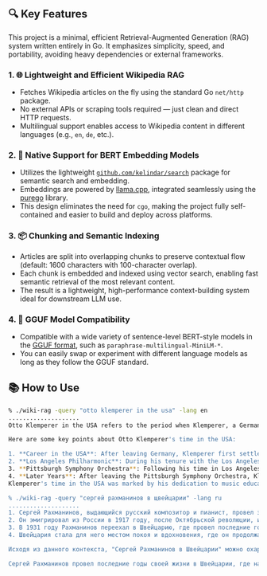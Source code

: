 ## 🔍 Key Features

This project is a minimal, efficient Retrieval-Augmented Generation (RAG) system written entirely in Go. It emphasizes simplicity, speed, and portability, avoiding heavy dependencies or external frameworks.

### 1. 🌐 Lightweight and Efficient Wikipedia RAG

- Fetches Wikipedia articles on the fly using the standard Go `net/http` package.
- No external APIs or scraping tools required — just clean and direct HTTP requests.
- Multilingual support enables access to Wikipedia content in different languages (e.g., `en`, `de`, etc.).

### 2. 🔗 Native Support for BERT Embedding Models

- Utilizes the lightweight [`github.com/kelindar/search`](https://github.com/kelindar/search) package for semantic search and embedding.
- Embeddings are powered by [llama.cpp](https://github.com/ggerganov/llama.cpp), integrated seamlessly using the [purego](https://github.com/ebitengine/purego) library.
- This design eliminates the need for `cgo`, making the project fully self-contained and easier to build and deploy across platforms.

### 3. 📦 Chunking and Semantic Indexing

- Articles are split into overlapping chunks to preserve contextual flow (default: 1600 characters with 100-character overlap).
- Each chunk is embedded and indexed using vector search, enabling fast semantic retrieval of the most relevant content.
- The result is a lightweight, high-performance context-building system ideal for downstream LLM use.

### 4. 🧠 GGUF Model Compatibility

- Compatible with a wide variety of sentence-level BERT-style models in the [GGUF format](https://github.com/ggerganov/ggml/blob/master/docs/gguf.md), such as `paraphrase-multilingual-MiniLM-*`.
- You can easily swap or experiment with different language models as long as they follow the GGUF standard.

## 📚 How to Use

```sh
% ./wiki-rag -query "otto klemperer in the usa" -lang en
....................
Otto Klemperer in the USA refers to the period when Klemperer, a German-born conductor and composer, lived and worked in the United States. Klemperer was widely regarded as one of the leading conductors of the 20th century. He fled Germany in 1933 due to the rise of the Nazi Party and settled in the United States, where he had a significant impact on American classical music.

Here are some key points about Otto Klemperer's time in the USA:

1. **Career in the USA**: After leaving Germany, Klemperer first settled in the United States in 1933. He initially worked as a guest conductor for various orchestras before being appointed as the music director of the Los Angeles Philharmonic from 1933 to 1939.
2. **Los Angeles Philharmonic**: During his tenure with the Los Angeles Philharmonic, Klemperer was instrumental in shaping the orchestra's musical direction and reputation. He brought a high level of musical sophistication and artistic excellence to the orchestra.
3. **Pittsburgh Symphony Orchestra**: Following his time in Los Angeles, Klemperer returned to the United States to take up the position of music director of the Pittsburgh Symphony Orchestra from 1946 to 1952. During this period, he worked with the orchestra to improve its musical standards and expanded its repertoire.
4. **Later Years**: After leaving the Pittsburgh Symphony Orchestra, Klemperer continued to conduct and was in great demand as a guest conductor for various orchestras around the world. He also worked as a conductor and music director for the San Francisco Symphony from 1952 to 1954.
Klemperer's time in the USA was marked by his dedication to music education and his efforts to promote musical excellence, making him a pivotal figure in the development of American classical music during the mid-20th century.

% ./wiki-rag -query "сергей рахманинов в щвейцарии" -lang ru
....................
1. Сергей Рахманинов, выдающийся русский композитор и пианист, провел значительную часть своей жизни за границей.
2. Он эмигрировал из России в 1917 году, после Октябрьской революции, и жил в основном в США, но также часто бывал в Европе.
3. В 1931 году Рахманинов переехал в Швейцарию, где провел последние годы своей жизни.
4. Швейцария стала для него местом покоя и вдохновения, где он продолжал сочинять музыку и выступать на концертах.

Исходя из данного контекста, "Сергей Рахманинов в Швейцарии" можно охарактеризовать следующим образом:

Сергей Рахманинов провел последние годы своей жизни в Швейцарии, где нашел спокойствие и вдохновение для творчества. Эмигрировав из России в 1917 году, он обосновался в США, но в 1931 году переехал в Швейцарию, которая стала его последним домом. В Швейцарии Рахманинов продолжал сочинять музыку и давать концерты, внося значительный вклад в мировую музыкальную культуру. Этот период его жизни был отмечен как профессиональным ростом, так и личным благополучием, что позволило ему завершить некоторые из своих наиболее известных произведений, включая «Рапсодию на тему Паганини».
```
